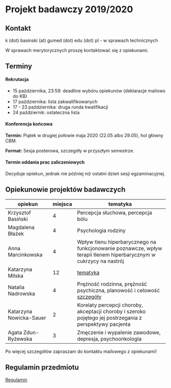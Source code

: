 # Projekt badawczy 2019/2020

## Kontakt

k (dot) basinski (at) gumed (dot) edu (dot) pl - w sprawach technicznych

W sprawach merytorycznych proszę kontaktować się z opiekunami. 

## Terminy

#### Rekrutacja

- 15 października, 23:59: deadline wybóru opiekunów (deklaracje mailowo do KB)
- 17 października: lista zakwalifikowanych
- 17 - 23 października: druga runda kwalifikacji
- 24 październik: ostateczna lista

#### Konferencja końcowa

**Termin:** Piątek w drugiej połowie maja 2020 (22.05 albo 29.05), hol główny CBM.

**Format:** Sesja posterowa, szczegóły w przyszłym semestrze.

#### Termin oddania prac zaliczeniowych

Decyduje opiekun, jednak nie później niż ostatni dzień sesji egzaminacyjnej.

## Opiekunowie projektów badawczych

| opiekun | miejsca | tematyka |
|---|---|---|
| Krzysztof Basiński | 4 | Percepcja słuchowa, percepcja bólu |
| Magdalena Błażek | 4 | Psychologia rodziny
| Anna Marcinkowska | 4 | Wpływ tlenu hiperbarycznego na funkcjonowanie poznawcze, wpływ terapii tlenem hiperbarycznym w cukrzycy na nastrój |
| Katarzyna Milska | 12 | [tematyka](opisy_opiekunow/k_milska.pdf) |
| Natalia Nadrowska | 4 | Prężność rodzinna, prężność psychiczna, planowość i celowość [szczegóły](opisy_opiekunow/nadrowska)|
| Katarzyna Nowicka-Sauer | 2 | Korelaty percepcji choroby, akceptacji choroby i szeroko pojętego jej postrzegania z perspektywy pacjenta |
| Agata Zdun-Ryżewska | 3 | Zmęczenie i wypalenie zawodowe, depresja, psychoonkologia |

Po więcej szczegółów zapraszam do kontaktu mailowego z opiekunami!

## Regulamin przedmiotu

[Regulamin](regulamin.pdf)